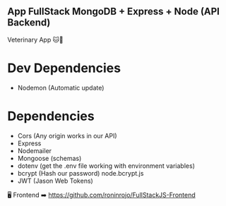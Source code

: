 ## App FullStack MongoDB + Express + Node (API Backend) 

Veterinary App 🐱🐶 

# Dev Dependencies
- Nodemon (Automatic update)
# Dependencies
- Cors (Any origin works in our API)
- Express
- Nodemailer
- Mongoose (schemas)
- dotenv (get the .env file working with environment variables)
- bcrypt (Hash our password) node.bcrypt.js
- JWT (Jason Web Tokens)

🖥️ Frontend ➡️ https://github.com/roninrojo/FullStackJS-Frontend 